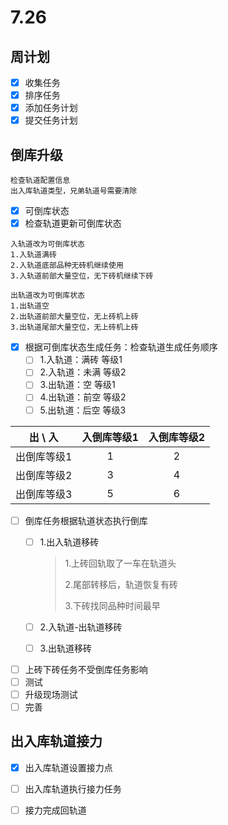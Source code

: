 # 7.26

## 周计划

- [x] 收集任务
- [x] 排序任务
- [x] 添加任务计划
- [x] 提交任务计划

## 倒库升级

```
检查轨道配置信息
出入库轨道类型，兄弟轨道号需要清除
```



- [x] 可倒库状态
- [x] 检查轨道更新可倒库状态
```
入轨道改为可倒库状态
1.入轨道满砖
2.入轨道底部品种无砖机继续使用
3.入轨道前部大量空位，无下砖机继续下砖

出轨道改为可倒库状态
1.出轨道空
2.出轨道前部大量空位，无上砖机上砖
3.出轨道尾部大量空位，无上砖机上砖
```
 - [x] 根据可倒库状态生成任务：检查轨道生成任务顺序
     - [ ] 1.入轨道：满砖  等级1
     - [ ] 2.入轨道：未满  等级2
     - [ ] 3.出轨道：空    等级1
     - [ ] 4.出轨道：前空  等级2
     - [ ] 5.出轨道：后空  等级3

|   出 \ 入   | 入倒库等级1 | 入倒库等级2 |
| :---------: | :---------: | :---------: |
| 出倒库等级1 |      1      |      2      |
| 出倒库等级2 |      3      |      4      |
| 出倒库等级3 |      5      |      6      |



- [ ] 倒库任务根据轨道状态执行倒库
  - [ ] 1.出入轨道移砖

    > 1.上砖回轨取了一车在轨道头
    >
    > 2.尾部转移后，轨道恢复有砖
    >
    > 3.下砖找同品种时间最早

  - [ ] 2.入轨道-出轨道移砖

    >
    >
    >

  - [ ] 3.出轨道移砖

- [ ] 上砖下砖任务不受倒库任务影响
- [ ] 测试
- [ ] 升级现场测试
- [ ] 完善

 ## 出入库轨道接力

- [x] 出入库轨道设置接力点
- [ ] 出入库轨道执行接力任务
- [ ] 接力完成回轨道

